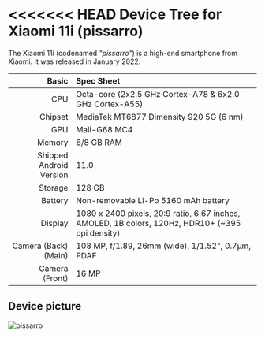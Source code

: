 
<<<<<<< HEAD
Device Tree for Xiaomi 11i (pissarro)
==========================================

The Xiaomi 11i (codenamed _"pissarro"_) is a high-end smartphone from Xiaomi.
It was released in January 2022.

| Basic                   | Spec Sheet                                                                                                                     |
| -----------------------:|:------------------------------------------------------------------------------------------------------------------------------ |
| CPU                     | Octa-core (2x2.5 GHz Cortex-A78 & 6x2.0 GHz Cortex-A55)                                                                        |
| Chipset                 | MediaTek MT6877 Dimensity 920 5G (6 nm)                                                                                       |
| GPU                     | Mali-G68 MC4                                                                                                                   |
| Memory                  | 6/8 GB RAM                                                                                                                     |
| Shipped Android Version | 11.0                                                                                                                           |
| Storage                 | 128 GB                                                                                                                     |
| Battery                 | Non-removable Li-Po 5160 mAh battery                                                                                           |
| Display                 | 1080 x 2400 pixels, 20:9 ratio, 6.67 inches, AMOLED, 1B colors, 120Hz, HDR10+ (~395 ppi density)                               |
| Camera (Back)(Main)     | 108 MP, f/1.89, 26mm (wide), 1/1.52", 0.7µm, PDAF                                                                                 |
| Camera (Front)          | 16 MP                                                                                                                          |

## Device picture
![pissarro](https://i02.appmifile.com/829_operator_in/06/01/2022/b0a78c33f8b6ecb400465151922b1557!800x800!85.png)